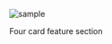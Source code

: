![sample](https://github.com/imkarvendhan/imkarvendhan.github.io/assets/139115888/b134fabc-ad62-45fc-92cf-49235b31ef6e)

Four card feature section
